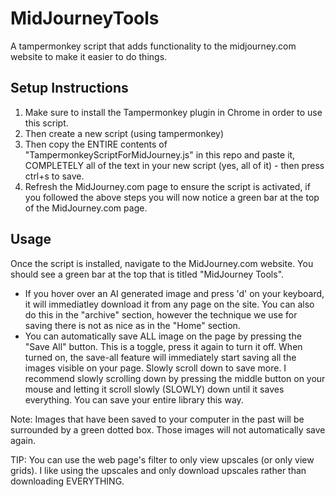 # MidJourneyTools
A tampermonkey script that adds functionality to the midjourney.com website to make it easier to do things. 

## Setup Instructions
1. Make sure to install the Tampermonkey plugin in Chrome in order to use this script. 
2. Then create a new script (using tampermonkey)
3. Then copy the ENTIRE contents of "TampermonkeyScriptForMidJourney.js" in this repo and paste it, COMPLETELY all of the text in your new script (yes, all of it) - then press ctrl+s to save.
4. Refresh the MidJourney.com page to ensure the script is activated, if you followed the above steps you will now notice a green bar at the top of the MidJourney.com page. 

## Usage
Once the script is installed, navigate to the MidJourney.com website. You should see a green bar at the top that is titled "MidJourney Tools".
* If you hover over an AI generated image and press 'd' on your keyboard, it will immediatley download it from any page on the site. You can also do this in the "archive" section, however the technique we use for saving there is not as nice as in the "Home" section.
* You can automatically save ALL image on the page by pressing the "Save All" button. This is a toggle, press it again to turn it off. When turned on, the save-all feature will immediately start saving all the images visible on your page. Slowly scroll down to save more. I recommend slowly scrolling down by pressing the middle button on your mouse and letting it scroll slowly (SLOWLY) down until it saves everything. You can save your entire library this way.

Note: Images that have been saved to your computer in the past will be surrounded by a green dotted box. Those images will not automatically save again.

TIP: You can use the web page's filter to only view upscales (or only view grids). I like using the upscales and only download upscales rather than downloading EVERYTHING.
